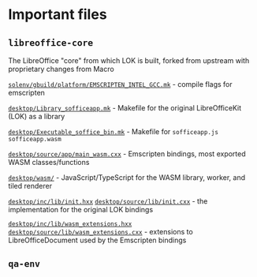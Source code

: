 # Important files

<!-- TIP: in neovim, you can use `gf` to go to the file linked if the cursor is between ( ) -->

## `libreoffice-core` 

The LibreOffice "core" from which LOK is built, forked from upstream with proprietary changes from Macro

[`solenv/gbuild/platform/EMSCRIPTEN_INTEL_GCC.mk`](./libreoffice-core/solenv/gbuild/platform/EMSCRIPTEN_INTEL_GCC.mk) - compile flags for emscripten

[`desktop/Library_sofficeapp.mk`](./libreoffice-core/desktop/Library_sofficeapp.mk) - Makefile for the original LibreOfficeKit (LOK) as a library

[`desktop/Executable_soffice_bin.mk`](./libreoffice-core/desktop/Executable_soffice_bin.mk) - Makefile for `sofficeapp.js` `sofficeapp.wasm`

[`desktop/source/app/main_wasm.cxx`](./libreoffice-core/desktop/source/app/main_wasm.cxx) - Emscripten bindings, most exported WASM classes/functions

[`desktop/wasm/`](./libreoffice-core/desktop/wasm/) - JavaScript/TypeScript for the WASM library, worker, and tiled renderer

[`desktop/inc/lib/init.hxx`](./libreoffice-core/desktop/inc/lib/init.hxx) 
[`desktop/source/lib/init.cxx`](./libreoffice-core/desktop/source/lib/init.cxx) - the implementation for the original LOK bindings

[`desktop/inc/lib/wasm_extensions.hxx`](./libreoffice-core/desktop/inc/lib/wasm_extensions.hxx)
[`desktop/source/lib/wasm_extensions.cxx`](./libreoffice-core/desktop/source/lib/wasm_extensions.cxx) - extensions to LibreOfficeDocument used by the Emscripten bindings

## `qa-env`
